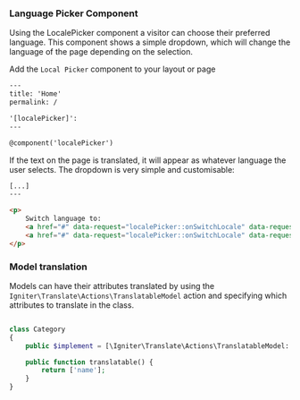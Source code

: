 ### Language Picker Component

Using the LocalePicker component a visitor can choose their preferred language. This component shows a simple dropdown,
which will change the language of the page depending on the selection.

Add the `Local Picker` component to your layout or page

```html
---
title: 'Home'
permalink: /

'[localePicker]':
---

@component('localePicker')
```

If the text on the page is translated, it will appear as whatever language the user selects. The dropdown is very simple
and customisable:

```html
[...]
---

<p>
    Switch language to:
    <a href="#" data-request="localePicker::onSwitchLocale" data-request-data="locale: 'en'">English</a>,
    <a href="#" data-request="localePicker::onSwitchLocale" data-request-data="locale: 'es'">Spanish</a>
</p>
```

### Model translation

Models can have their attributes translated by using the `Igniter\Translate\Actions\TranslatableModel` action and
specifying which attributes to translate in the class.

```php

class Category
{
    public $implement = [\Igniter\Translate\Actions\TranslatableModel::class];

    public function translatable() {
        return ['name'];
    }
}
```
